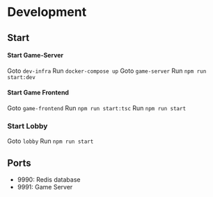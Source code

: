 # Development

## Start
#### Start Game-Server
Goto `dev-infra`
Run `docker-compose up`
Goto `game-server`
Run `npm run start:dev`

#### Start Game Frontend 
Goto `game-frontend`
Run `npm run start:tsc`
Run `npm run start`

### Start Lobby
Goto `lobby`
Run `npm run start`

## Ports
- 9990: Redis database
- 9991: Game Server 